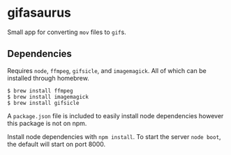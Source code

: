# gifasaurus

Small app for converting `mov` files to `gif`s.

## Dependencies

Requires `node`, `ffmpeg`, `gifsicle`, and `imagemagick`. All of which can be installed through homebrew.

```
$ brew install ffmpeg
$ brew install imagemagick
$ brew install gifsicle
```

A `package.json` file is included to easily install node dependencies however this package is not on npm.

Install node dependencies with `npm install`. To start the server `node boot`, the default will start on port 8000.

